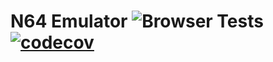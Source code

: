 # N64 Emulator ![Browser Tests](https://github.com/srikavin/N64-Emulator/workflows/Browser%20Tests/badge.svg) [![codecov](https://codecov.io/gh/srikavin/N64-emulator/branch/master/graph/badge.svg)](https://codecov.io/gh/srikavin/N64-emulator) 